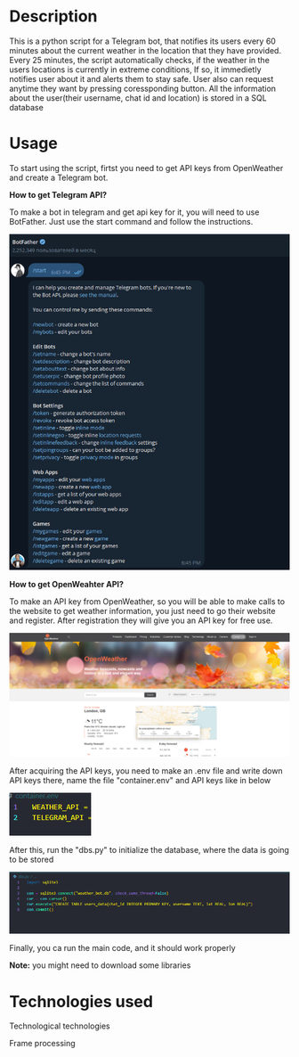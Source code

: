 <h1>Description</h1>

This is a python script for a Telegram bot, that notifies its users every 60 minutes
about the current weather in the location that they have provided. Every 25 minutes, the script
automatically checks, if the weather in the users locations is currently in extreme conditions,
If so, it immedietly notifies user about it and alerts them to stay safe.
User also can request anytime they want by pressing coressponding button.
All the information about the user(their username, chat id and location) is stored in a SQL database

<h1>Usage</h1>

To start using the script, firtst you need to get API keys from OpenWeather and create a Telegram bot.


<strong>How to get Telegram API?</strong>

To make a bot in telegram and get api key for it, you will need to use
BotFather. Just use the start command and follow the instructions.


<img src="/Media/Screenshot 2024-10-18 005412.png" />


<strong>How to get OpenWeahter API?</strong>

To make an API key from OpenWeather, so you will be able to make calls
to the website to get weather information, you just need to go their website and register. After registration they
will give you an API key for free use.


<img src="/Media/Screenshot 2024-10-18 012102.png" />


After acquiring the API keys, you need to make an .env file and write down API keys there, name the file "container.env"
and API keys like in below


<img src="/Media/Screenshot 2024-10-18 012757.png" />


After this, run the "dbs.py" to initialize the database, where the data is going to be stored


<img src="/Media/Screenshot 2024-10-18 013336.png">


Finally, you ca run the main code, and it should work properly

<strong>Note:</strong> you might need to download some libraries

<h1>Technologies used</h1>
Technological technologies

Frame processing